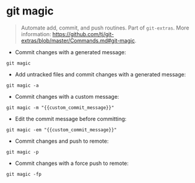 # git magic

> Automate add, commit, and push routines.
> Part of `git-extras`.
> More information: <https://github.com/tj/git-extras/blob/master/Commands.md#git-magic>.

- Commit changes with a generated message:

`git magic`

- Add untracked files and commit changes with a generated message:

`git magic -a`

- Commit changes with a custom message:

`git magic -m "{{custom_commit_message}}"`

- Edit the commit message before committing:

`git magic -em "{{custom_commit_message}}"`

- Commit changes and push to remote:

`git magic -p`

- Commit changes with a force push to remote:

`git magic -fp`
